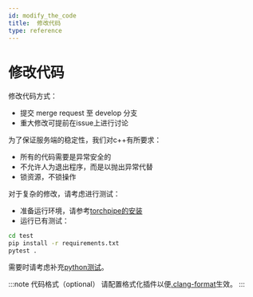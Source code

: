 ```yaml
---
id: modify_the_code
title:  修改代码
type: reference
---
```


# 修改代码


修改代码方式：
- 提交 merge request 至 develop 分支
- 重大修改可提前在issue上进行讨论

为了保证服务端的稳定性，我们对c++有所要求：
- 所有的代码需要是异常安全的
- 不允许人为退出程序，而是以抛出异常代替
- 锁资源，不锁操作

对于复杂的修改，请考虑进行测试：

- 准备运行环境，请参考[torchpipe的安装](../installation)
- 运行已有测试：
```bash
cd test
pip install -r requirements.txt
pytest .
```

需要时请考虑补充[python测试](https://github.com/torchpipe/torchpipe/test)。

:::note 代码格式（optional）
请配置格式化插件以便[.clang-format](https://github.com/torchpipe/torchpipe/blob/develop/.clang-format)生效。
:::
